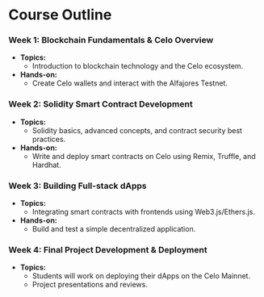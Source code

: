 # Course Outline

### Week 1: Blockchain Fundamentals & Celo Overview
- **Topics:**
  - Introduction to blockchain technology and the Celo ecosystem.
- **Hands-on:**
  - Create Celo wallets and interact with the Alfajores Testnet.

### Week 2: Solidity Smart Contract Development
- **Topics:**
  - Solidity basics, advanced concepts, and contract security best practices.
- **Hands-on:**
  - Write and deploy smart contracts on Celo using Remix, Truffle, and Hardhat.

### Week 3: Building Full-stack dApps
- **Topics:**
  - Integrating smart contracts with frontends using Web3.js/Ethers.js.
- **Hands-on:**
  - Build and test a simple decentralized application.

### Week 4: Final Project Development & Deployment
- **Topics:**
  - Students will work on deploying their dApps on the Celo Mainnet.
  - Project presentations and reviews.
